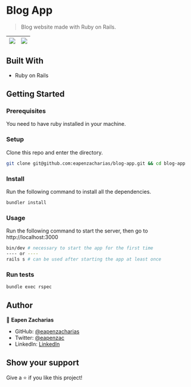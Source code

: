 # Blog App

> Blog website made with Ruby on Rails.

| ![](https://user-images.githubusercontent.com/49812651/157978814-2f4f2625-698f-4e47-9830-01a4d33df19b.png)  | ![](https://user-images.githubusercontent.com/49812651/157978830-9c9c33d9-b8a6-4326-803b-723c661781c3.png)
|:---:|:---:|

## Built With

- Ruby on Rails

## Getting Started

### Prerequisites

You need to have ruby installed in your machine.

### Setup

Clone this repo and enter the directory.

```sh
git clone git@github.com:eapenzacharias/blog-app.git && cd blog-app
```

### Install

Run the following command to install all the dependencies.

```sh
bundler install
```

### Usage

Run the following command to start the server, then go to http://localhost:3000

```sh
bin/dev # necessary to start the app for the first time
---- or ----
rails s # can be used after starting the app at least once  
```

### Run tests

```sh
bundle exec rspec
```

## Author

👤 **Eapen Zacharias**

- GitHub: [@eapenzacharias](https://github.com/eapenzacharias)
- Twitter: [@eapenzac](https://twitter.com/eapenzac)
- LinkedIn: [LinkedIn](https://linkedin.com/in/eapenzac)

## Show your support

Give a ⭐️ if you like this project!
